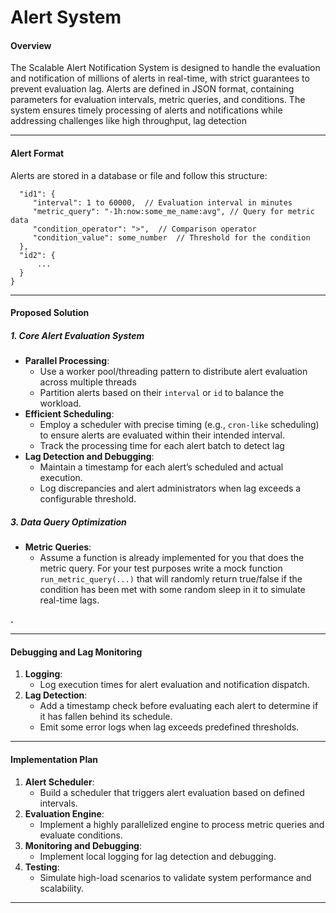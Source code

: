 # Alert System

#### **Overview**

The Scalable Alert Notification System is designed to handle the evaluation and notification of millions of alerts in real-time, with strict guarantees to prevent evaluation lag. Alerts are defined in JSON format, containing parameters for evaluation intervals, metric queries, and conditions. The system ensures timely processing of alerts and notifications while addressing challenges like high throughput, lag detection

---

#### **Alert Format**

Alerts are stored in a database or file and follow this structure:

```{  
  "id1": {
     "interval": 1 to 60000,  // Evaluation interval in minutes
     "metric_query": "-1h:now:some_me_name:avg", // Query for metric data
     "condition_operator": ">",  // Comparison operator
     "condition_value": some_number  // Threshold for the condition
  },
  "id2": {
      ... 
  }  
}
```

---

#### **Proposed Solution**

##### **1\. Core Alert Evaluation System**

* **Parallel Processing**:  
  * Use a worker pool/threading pattern to distribute alert evaluation across multiple threads  
  * Partition alerts based on their `interval` or `id` to balance the workload.  
* **Efficient Scheduling**:  
  * Employ a scheduler with precise timing (e.g., `cron-like` scheduling) to ensure alerts are evaluated within their intended interval.  
  * Track the processing time for each alert batch to detect lag  
* **Lag Detection and Debugging**:  
  * Maintain a timestamp for each alert’s scheduled and actual execution.  
  * Log discrepancies and alert administrators when lag exceeds a configurable threshold.

##### **3\. Data Query Optimization**

* **Metric Queries**:  
  * Assume a function is already implemented for you that does the metric query. For your test purposes write a mock function `run_metric_query(...)`   that will randomly return true/false if the condition has been met with some random sleep in it to simulate real-time lags.

**.**

---

#### **Debugging and Lag Monitoring**

1. **Logging**:  
   * Log execution times for alert evaluation and notification dispatch.  
2. **Lag Detection**:  
   * Add a timestamp check before evaluating each alert to determine if it has fallen behind its schedule.  
   * Emit some error logs when lag exceeds predefined thresholds.

---

#### **Implementation Plan**

1. **Alert Scheduler**:  
   * Build a scheduler that triggers alert evaluation based on defined intervals.  
2. **Evaluation Engine**:  
   * Implement a highly parallelized engine to process metric queries and evaluate conditions.  
3. **Monitoring and Debugging**:  
   * Implement local logging for lag detection and debugging.  
4. **Testing**:  
   * Simulate high-load scenarios to validate system performance and scalability.

---

